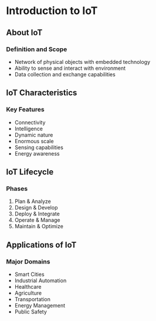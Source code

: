 # Introduction to IoT

## About IoT

### Definition and Scope

- Network of physical objects with embedded technology
- Ability to sense and interact with environment
- Data collection and exchange capabilities

## IoT Characteristics

### Key Features

- Connectivity
- Intelligence
- Dynamic nature
- Enormous scale
- Sensing capabilities
- Energy awareness

## IoT Lifecycle

### Phases

1. Plan & Analyze
2. Design & Develop
3. Deploy & Integrate
4. Operate & Manage
5. Maintain & Optimize

## Applications of IoT

### Major Domains

- Smart Cities
- Industrial Automation
- Healthcare
- Agriculture
- Transportation
- Energy Management
- Public Safety
